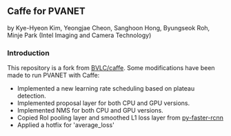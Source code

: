 ## Caffe for PVANET
by Kye-Hyeon Kim, Yeongjae Cheon, Sanghoon Hong, Byungseok Roh, Minje Park (Intel Imaging and Camera Technology)

### Introduction

This repository is a fork from [BVLC/caffe](https://github.com/BVLC/caffe). Some modifications have been made to run PVANET with Caffe:
- Implemented a new learning rate scheduling based on plateau detection.
- Implemented proposal layer for both CPU and GPU versions.
- Implemented NMS for both CPU and GPU versions.
- Copied RoI pooling layer and smoothed L1 loss layer from [py-faster-rcnn](https://github.com/rbgirshick/py-faster-rcnn)
- Applied a hotfix for 'average_loss'
